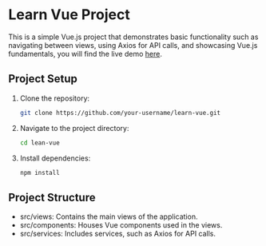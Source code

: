 # Learn Vue Project

This is a simple Vue.js project that demonstrates basic functionality such as navigating between views, using Axios for API calls, and showcasing Vue.js fundamentals, you will find the live demo [here](https://learn-vue-iz79.onrender.com/).

## Project Setup

1. Clone the repository:

   ```bash
   git clone https://github.com/your-username/learn-vue.git
2. Navigate to the project directory:

    ```bash
    cd lean-vue
    ```
3. Install dependencies:    
    ```bash
    npm install
    ```
## Project Structure
- src/views: Contains the main views of the application.   
- src/components: Houses Vue components used in the views.   
- src/services: Includes services, such as Axios for API calls.  